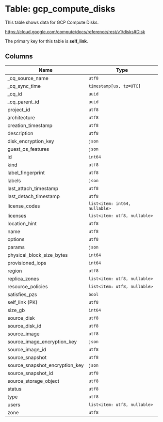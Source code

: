 # Table: gcp_compute_disks

This table shows data for GCP Compute Disks.

https://cloud.google.com/compute/docs/reference/rest/v1/disks#Disk

The primary key for this table is **self_link**.

## Columns

| Name          | Type          |
| ------------- | ------------- |
|_cq_source_name|`utf8`|
|_cq_sync_time|`timestamp[us, tz=UTC]`|
|_cq_id|`uuid`|
|_cq_parent_id|`uuid`|
|project_id|`utf8`|
|architecture|`utf8`|
|creation_timestamp|`utf8`|
|description|`utf8`|
|disk_encryption_key|`json`|
|guest_os_features|`json`|
|id|`int64`|
|kind|`utf8`|
|label_fingerprint|`utf8`|
|labels|`json`|
|last_attach_timestamp|`utf8`|
|last_detach_timestamp|`utf8`|
|license_codes|`list<item: int64, nullable>`|
|licenses|`list<item: utf8, nullable>`|
|location_hint|`utf8`|
|name|`utf8`|
|options|`utf8`|
|params|`json`|
|physical_block_size_bytes|`int64`|
|provisioned_iops|`int64`|
|region|`utf8`|
|replica_zones|`list<item: utf8, nullable>`|
|resource_policies|`list<item: utf8, nullable>`|
|satisfies_pzs|`bool`|
|self_link (PK)|`utf8`|
|size_gb|`int64`|
|source_disk|`utf8`|
|source_disk_id|`utf8`|
|source_image|`utf8`|
|source_image_encryption_key|`json`|
|source_image_id|`utf8`|
|source_snapshot|`utf8`|
|source_snapshot_encryption_key|`json`|
|source_snapshot_id|`utf8`|
|source_storage_object|`utf8`|
|status|`utf8`|
|type|`utf8`|
|users|`list<item: utf8, nullable>`|
|zone|`utf8`|